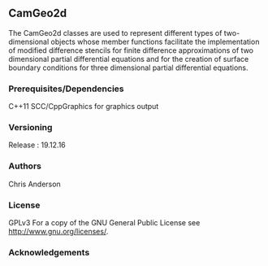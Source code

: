 ## CamGeo2d

The CamGeo2d classes are used to represent different types of two-dimensional objects whose member functions facilitate the implementation of modified difference stencils for finite difference approximations of two dimensional partial differential equations and for the creation of surface boundary conditions for three dimensional partial differential equations.


### Prerequisites/Dependencies
C++11
SCC/CppGraphics for graphics output

### Versioning
Release : 19.12.16
### Authors
Chris Anderson
### License
GPLv3  For a copy of the GNU General Public License see <http://www.gnu.org/licenses/>.
### Acknowledgements



